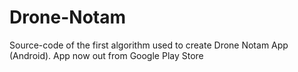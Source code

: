 # Drone-Notam
Source-code of the first algorithm used to create Drone Notam App (Android). App now out from Google Play Store

